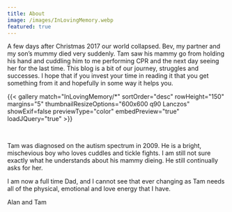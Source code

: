 ```yaml
---
title: About
image: /images/InLovingMemory.webp
featured: true
---
```


A few days after Christmas 2017 our world collapsed. Bev, my partner and my son’s mummy died very suddenly. Tam saw his mammy go from holding his hand and cuddling him to me performing CPR and the next day seeing her for the last time. This blog is a bit of our journey, struggles and successes. I hope that if you invest your time in reading it that you get something from it and hopefully in some way it helps you.

{{< gallery match="InLovingMemory/*" sortOrder="desc" rowHeight="150" margins="5" thumbnailResizeOptions="600x600 q90 Lanczos" showExif=false previewType="color" embedPreview="true" loadJQuery="true" >}}

<br>

Tam was diagnosed on the autism spectrum in 2009. He is a bright, mischevious boy who loves cuddles and tickle fights. I am still not sure exactly what he understands about his mammy dieing. He still continually asks for her. 

I am now a full time Dad, and I cannot see that ever changing as Tam needs all of the physical, emotional and love energy that I have.

Alan and Tam

<script type="text/javascript" src="https://cdnjs.buymeacoffee.com/1.0.0/button.prod.min.js" data-name="bmc-button" data-slug="ghostdogs" data-color="#ff6a00" data-emoji=""  data-font="Lato" data-text="Buy us a cuppa" data-outline-color="#000000" data-font-color="#000000" data-coffee-color="#FFDD00" ></script>


